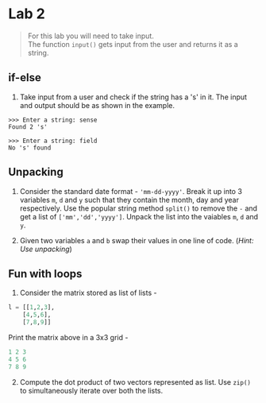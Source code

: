 # Lab 2

> For this lab you will need to take input. <br>
> The function `input()` gets input from the user and returns it as a string.

## if-else
1. Take input from a user and check if the string has a 's' in it. The input and output should be as shown in the example.
```
>>> Enter a string: sense
Found 2 's'
```
```
>>> Enter a string: field
No 's' found
```

## Unpacking

1. Consider the standard date format - `'mm-dd-yyyy'`. Break it up into 3 variables `m`, `d` and `y` such that they contain the month, day and year respectively. Use the popular string method `split()` to remove the `-` and get a list of `['mm','dd','yyyy']`. Unpack the list into the vaiables `m`, `d` and `y`.

2. Given two variables `a` and `b` swap their values in one line of code. (*Hint: Use unpacking*)

## Fun with loops

1. Consider the matrix stored as list of lists -
```python
l = [[1,2,3],
    [4,5,6],
    [7,8,9]]
```
Print the matrix above in a 3x3 grid -
```python
1 2 3
4 5 6
7 8 9
```

2. Compute the dot product of two vectors represented as list. Use `zip()` to simultaneously iterate over both the lists.
